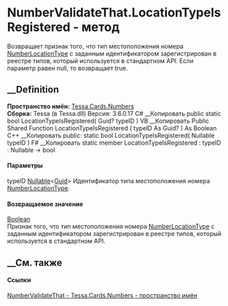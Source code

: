 # NumberValidateThat.LocationTypeIsRegistered - метод
Возвращает признак того, что тип местоположения номера
[NumberLocationType](T_Tessa_Cards_Numbers_NumberLocationType.htm) с заданным
идентификатором зарегистрирован в реестре типов, который используется в
стандартном API. Если параметр равен null, то возвращает true.
## __Definition
 **Пространство имён:** [Tessa.Cards.Numbers](N_Tessa_Cards_Numbers.htm)  
 **Сборка:** Tessa (в Tessa.dll) Версия: 3.6.0.17
C# __Копировать
     public static bool LocationTypeIsRegistered(
    	Guid? typeID
    )
VB __Копировать
     Public Shared Function LocationTypeIsRegistered ( 
    	typeID As Guid?
    ) As Boolean
C++ __Копировать
     public:
    static bool LocationTypeIsRegistered(
    	Nullable<Guid> typeID
    )
F# __Копировать
     static member LocationTypeIsRegistered : 
            typeID : Nullable<Guid> -> bool 
#### Параметры
typeID
[Nullable](https://learn.microsoft.com/dotnet/api/system.nullable-1)<[Guid](https://learn.microsoft.com/dotnet/api/system.guid)>
    Идентификатор типа местоположения номера [NumberLocationType](T_Tessa_Cards_Numbers_NumberLocationType.htm).
#### Возвращаемое значение
[Boolean](https://learn.microsoft.com/dotnet/api/system.boolean)  
Признак того, что тип местоположения номера
[NumberLocationType](T_Tessa_Cards_Numbers_NumberLocationType.htm) с заданным
идентификатором зарегистрирован в реестре типов, который используется в
стандартном API.
## __См. также
#### Ссылки
[NumberValidateThat - ](T_Tessa_Cards_Numbers_NumberValidateThat.htm)
[Tessa.Cards.Numbers - пространство имён](N_Tessa_Cards_Numbers.htm)
